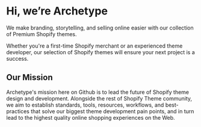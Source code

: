 # Hi, we’re Archetype

We make branding, storytelling, and selling online easier with our collection of Premium Shopify themes.

Whether you're a first-time Shopify merchant or an experienced theme developer, our selection of Shopify themes will ensure your next project is a success.

## Our Mission

Archetype's mission here on Github is to lead the future of Shopify theme design and development. Alongside the rest of Shopify Theme community, we aim to establish standards, tools, resources, workflows, and best-practices that solve our biggest theme development pain points, and in turn lead to the highest quality online shopping experiences on the Web.
